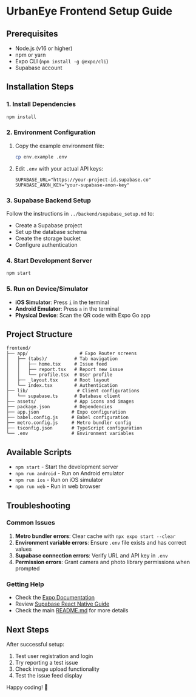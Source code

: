 # UrbanEye Frontend Setup Guide

## Prerequisites

- Node.js (v16 or higher)
- npm or yarn
- Expo CLI (`npm install -g @expo/cli`)
- Supabase account

## Installation Steps

### 1. Install Dependencies

```bash
npm install
```

### 2. Environment Configuration

1. Copy the example environment file:

   ```bash
   cp env.example .env
   ```

2. Edit `.env` with your actual API keys:
   ```env
   SUPABASE_URL="https://your-project-id.supabase.co"
   SUPABASE_ANON_KEY="your-supabase-anon-key"
   ```

### 3. Supabase Backend Setup

Follow the instructions in `../backend/supabase_setup.md` to:

- Create a Supabase project
- Set up the database schema
- Create the storage bucket
- Configure authentication

### 4. Start Development Server

```bash
npm start
```

### 5. Run on Device/Simulator

- **iOS Simulator**: Press `i` in the terminal
- **Android Emulator**: Press `a` in the terminal
- **Physical Device**: Scan the QR code with Expo Go app

## Project Structure

```
frontend/
├── app/                   # Expo Router screens
│   ├── (tabs)/          # Tab navigation
│   │   ├── home.tsx     # Issue feed
│   │   ├── report.tsx   # Report new issue
│   │   └── profile.tsx  # User profile
│   ├── _layout.tsx      # Root layout
│   └── index.tsx        # Authentication
├── lib/                  # Client configurations
│   └── supabase.ts      # Database client
├── assets/              # App icons and images
├── package.json         # Dependencies
├── app.json            # Expo configuration
├── babel.config.js     # Babel configuration
├── metro.config.js     # Metro bundler config
├── tsconfig.json       # TypeScript configuration
└── .env                # Environment variables
```

## Available Scripts

- `npm start` - Start the development server
- `npm run android` - Run on Android emulator
- `npm run ios` - Run on iOS simulator
- `npm run web` - Run in web browser

## Troubleshooting

### Common Issues

1. **Metro bundler errors**: Clear cache with `npx expo start --clear`
2. **Environment variable errors**: Ensure `.env` file exists and has correct values
3. **Supabase connection errors**: Verify URL and API key in `.env`
4. **Permission errors**: Grant camera and photo library permissions when prompted

### Getting Help

- Check the [Expo Documentation](https://docs.expo.dev/)
- Review [Supabase React Native Guide](https://supabase.com/docs/guides/getting-started/tutorials/with-expo-react-native)
- Check the main [README.md](../README.md) for more details

## Next Steps

After successful setup:

1. Test user registration and login
2. Try reporting a test issue
3. Check image upload functionality
4. Test the issue feed display

Happy coding! 🚀
